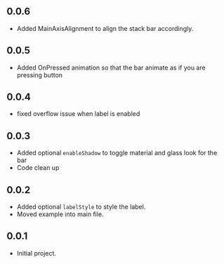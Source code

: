 ## 0.0.6
* Added MainAxisAlignment to align the stack bar accordingly.
## 0.0.5
* Added OnPressed animation so that the bar animate as if you are pressing button
## 0.0.4
* fixed overflow issue when label is enabled
## 0.0.3
* Added optional `enableShadow` to toggle material and glass look for the bar
* Code clean up

## 0.0.2

* Added optional `labelStyle` to style the label.
* Moved example into main file.

## 0.0.1

* Initial project.
